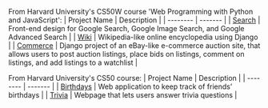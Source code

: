 From Harvard University's CS50W course 'Web Programming with Python and JavaScript':
| Project Name    | Description |
| -------- | ------- |
| [Search](https://github.com/luwoon/Web-Development/tree/main/CS50%20Web/Problem%20Set%200/search) | Front-end design for Google Search, Google Image Search, and Google Advanced Search |
| [Wiki](https://github.com/luwoon/Web-Development/tree/main/CS50%20Web/Problem%20Set%201/wiki) | Wikipedia-like online encyclopedia using Django |
| [Commerce](https://github.com/luwoon/Web-Development/tree/main/CS50%20Web/Problem%20Set%202/commerce) | Django project of an eBay-like e-commerce auction site, that allows users to post auction listings, place bids on listings, comment on listings, and add listings to a watchlist |


From Harvard University's CS50 course:
| Project Name    | Description |
| -------- | ------- |
| [Birthdays](https://github.com/luwoon/Web-Development/tree/main/CS50/birthdays) | Web application to keep track of friends’ birthdays |
| [Trivia](https://github.com/luwoon/Web-Development/tree/main/CS50/trivia) | Webpage that lets users answer trivia questions |

